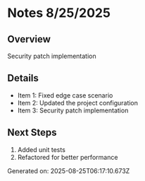 # Notes 8/25/2025

## Overview
Security patch implementation

## Details
- Item 1: Fixed edge case scenario
- Item 2: Updated the project configuration
- Item 3: Security patch implementation

## Next Steps
1. Added unit tests
2. Refactored for better performance

Generated on: 2025-08-25T06:17:10.673Z
